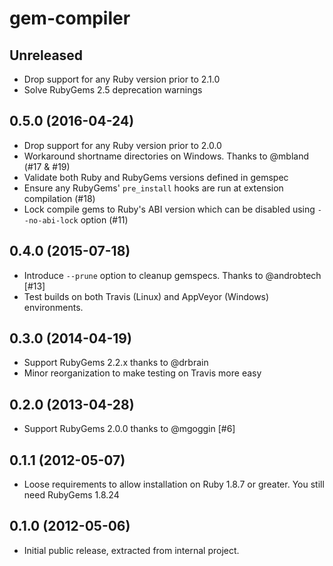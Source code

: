 # gem-compiler

## Unreleased

- Drop support for any Ruby version prior to 2.1.0
- Solve RubyGems 2.5 deprecation warnings

## 0.5.0 (2016-04-24)

- Drop support for any Ruby version prior to 2.0.0
- Workaround shortname directories on Windows. Thanks to @mbland (#17 & #19)
- Validate both Ruby and RubyGems versions defined in gemspec
- Ensure any RubyGems' `pre_install` hooks are run at extension compilation (#18)
- Lock compile gems to Ruby's ABI version which can be disabled using
  `--no-abi-lock` option (#11)

## 0.4.0 (2015-07-18)

- Introduce `--prune` option to cleanup gemspecs. Thanks to @androbtech [#13]
- Test builds on both Travis (Linux) and AppVeyor (Windows) environments.

## 0.3.0 (2014-04-19)

- Support RubyGems 2.2.x thanks to @drbrain
- Minor reorganization to make testing on Travis more easy

## 0.2.0 (2013-04-28)

- Support RubyGems 2.0.0 thanks to @mgoggin [#6]

## 0.1.1 (2012-05-07)

- Loose requirements to allow installation on Ruby 1.8.7 or greater. You
  still need RubyGems 1.8.24

## 0.1.0 (2012-05-06)

- Initial public release, extracted from internal project.
